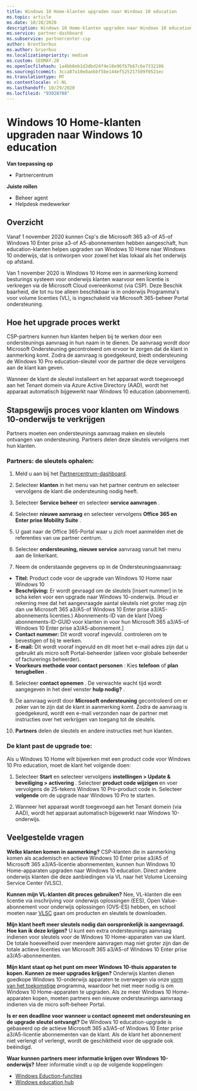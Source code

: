 ```yaml
---
title: Windows 10 Home-klanten upgraden naar Windows 10 education
ms.topic: article
ms.date: 10/28/2020
description: Windows 10 Home-klanten upgraden naar Windows 10 education
ms.service: partner-dashboard
ms.subservice: partnercenter-csp
author: BrentSerbus
ms.author: brserbus
ms.localizationpriority: medium
ms.custom: SEOMAY.20
ms.openlocfilehash: 1a4bb8eb1d3dbd24f4e18e96fb7b67c6e7332186
ms.sourcegitcommit: 3cca87a10e8aebbf5be144ef525217509f0521ec
ms.translationtype: MT
ms.contentlocale: nl-NL
ms.lasthandoff: 10/29/2020
ms.locfileid: "93028788"
---
```

# <a name="upgrade-windows-10-home-customers-to-windows-10-education"></a>Windows 10 Home-klanten upgraden naar Windows 10 education

**Van toepassing op**

- Partnercentrum

**Juiste rollen**

- Beheer agent
- Helpdesk medewerker

## <a name="overview"></a>Overzicht

Vanaf 1 november 2020 kunnen Csp's die Microsoft 365 a3-of A5-of Windows 10 Enter prise a3-of A5-abonnementen hebben aangeschaft, hun education-klanten helpen upgraden van Windows 10 Home naar Windows 10 onderwijs, dat is ontworpen voor zowel het klas lokaal als het onderwijs op afstand.

Van 1 november 2020 is Windows 10 Home een in aanmerking komend besturings systeem voor onderwijs klanten waarvoor een licentie is verkregen via de Microsoft Cloud overeenkomst (via CSP). Deze Beschik baarheid, die tot nu toe alleen beschikbaar is in onderwijs Programma's voor volume licenties (VL), is ingeschakeld via Microsoft 365-beheer Portal ondersteuning. 

## <a name="how-the-upgrade-process-works"></a>Hoe het upgrade proces werkt

CSP-partners kunnen hun klanten helpen bij te werken door een ondersteunings aanvraag in hun naam in te dienen. De aanvraag wordt door Microsoft Ondersteuning gecontroleerd om ervoor te zorgen dat de klant in aanmerking komt. Zodra de aanvraag is goedgekeurd, biedt ondersteuning de Windows 10 Pro education-sleutel voor de partner die deze vervolgens aan de klant kan geven.

Wanneer de klant de sleutel installeert en het apparaat wordt toegevoegd aan het Tenant domein via Azure Active Directory (AAD), wordt het apparaat automatisch bijgewerkt naar Windows 10 education (abonnement).   

## <a name="step-by-step-process-for-customers-to-get-windows-10-education"></a>Stapsgewijs proces voor klanten om Windows 10-onderwijs te verkrijgen

Partners moeten een ondersteunings aanvraag maken en sleutels ontvangen van ondersteuning. Partners delen deze sleutels vervolgens met hun klanten.

### <a name="partners--how-to-get-the-keys"></a>Partners: de sleutels ophalen:

1. Meld u aan bij het [Partnercentrum-dashboard](https://partner.microsoft.com/dashboard).

2. Selecteer **klanten** in het menu van het partner centrum en selecteer vervolgens de klant die ondersteuning nodig heeft.

3. Selecteer **Service beheer** en selecteer **service aanvragen** .

4. Selecteer **nieuwe aanvraag** en selecteer vervolgens **Office 365 en Enter prise Mobility Suite** .

5. U gaat naar de Office 365-Portal waar u zich moet aanmelden met de referenties van uw partner centrum.

6. Selecteer **ondersteuning, nieuwe service** aanvraag vanuit het menu aan de linkerkant.

7. Neem de onderstaande gegevens op in de Ondersteuningsaanvraag:

- **Titel:** Product code voor de upgrade van Windows 10 Home naar Windows 10
- **Beschrijving:** Er wordt gevraagd om de sleutels [insert nummer] in te scha kelen voor een upgrade naar Windows 10-onderwijs. (Houd er rekening mee dat het aangevraagde aantal sleutels niet groter mag zijn dan uw Microsoft 365 a3/A5-of Windows 10 Enter prise a3/A5-abonnements licenties.) Abonnements-ID van de klant [Voeg abonnements-ID-GUID voor klanten in voor hun Microsoft 365 a3/A5-of Windows 10 Enter prise a3/A5-abonnement.]
- **Contact nummer:** Dit wordt vooraf ingevuld. controleren om te bevestigen of bij te werken.
- **E-mail:** Dit wordt vooraf ingevuld en dit moet het e-mail adres zijn dat u gebruikt als micro soft Portal-beheerder (alleen voor globale beheerder of facturerings beheerder).
- **Voorkeurs methode voor contact personen** : Kies **telefoon** of **plan terugbellen** .

8. Selecteer **contact opnemen** . De verwachte wacht tijd wordt aangegeven in het deel venster **hulp nodig?** .

9. De aanvraag wordt door **Microsoft ondersteuning** gecontroleerd om er zeker van te zijn dat de klant in aanmerking komt. Zodra de aanvraag is goedgekeurd, wordt een e-mail verzonden naar de partner met instructies over het verkrijgen van toegang tot de sleutels.

10. **Partners** delen de sleutels en andere instructies met hun klanten.

### <a name="customer-applies-the-upgrade"></a>De klant past de upgrade toe:

Als u Windows 10 Home wilt bijwerken met een product code voor Windows 10 Pro education, moet de klant het volgende doen:  

1. Selecteer **Start** en selecteer vervolgens **instellingen > Update & beveiliging > activering** . Selecteer **product code wijzigen** en voer vervolgens de 25-tekens Windows 10 Pro-product code in. Selecteer **volgende** om de upgrade naar Windows 10 Pro te starten.

2. Wanneer het apparaat wordt toegevoegd aan het Tenant domein (via AAD), wordt het apparaat automatisch bijgewerkt naar Windows 10-onderwijs.  

## <a name="frequently-asked-questions"></a>Veelgestelde vragen

**Welke klanten komen in aanmerking?**
CSP-klanten die in aanmerking komen als academisch en actieve Windows 10 Enter prise a3/A5 of Microsoft 365 a3/A5-licentie abonnementen, kunnen hun Windows 10 Home-apparaten upgraden naar Windows 10 education. Direct andere onderwijs klanten die deze aanbiedingen via VL naar het Volume Licensing Service Center (VLSC).

**Kunnen mijn VL-klanten dit proces gebruiken?**
Nee, VL-klanten die een licentie via inschrijving voor onderwijs oplossingen (EES), Open Value-abonnement voor onderwijs oplossingen (OVS-ES) hebben, en school moeten naar [VLSC](https://www.microsoft.com/Licensing/servicecenter/default.aspx) gaan om producten en sleutels te downloaden. 

**Mijn klant heeft meer sleutels nodig dan oorspronkelijk is aangevraagd. Hoe kan ik deze krijgen?**
U kunt een extra ondersteunings aanvraag indienen voor sleutels voor de Windows 10 Home-apparaten van uw klant. De totale hoeveelheid over meerdere aanvragen mag niet groter zijn dan de totale actieve licenties van Microsoft 365 a3/A5-of Windows 10 Enter prise a3/A5-abonnementen.

**Mijn klant staat op het punt om meer Windows 10-thuis apparaten te kopen. Kunnen ze meer upgrades krijgen?**
Onderwijs klanten dienen goedkope Windows 10-onderwijs apparaten te overwegen via onze [vorm van het toekomstige](https://www.microsoft.com/education/products/windows/shapethefuture.aspx) programma, waardoor het niet meer nodig is om Windows 10 Home-apparaten te upgraden. Als ze meer Windows 10 Home-apparaten kopen, moeten partners een nieuwe ondersteunings aanvraag indienen via de micro soft-beheer Portal.

**Is er een deadline voor wanneer u contact opneemt met ondersteuning en de upgrade sleutel ontvangt?**
De Windows 10 education-upgrade is gebaseerd op de actieve Microsoft 365 a3/A5-of Windows 10 Enter prise a3/A5-licentie abonnementen van de klant. Als de klant het abonnement niet verlengt of verlengt, wordt de geschiktheid voor de upgrade ook beëindigd.

**Waar kunnen partners meer informatie krijgen over Windows 10-onderwijs?**
Meer informatie vindt u op de volgende koppelingen:

- [Windows Eduction-functies](https://www.microsoft.com/education/products/windows/features)
- [Windows education hub](https://docs.microsoft.com/education/windows/)
